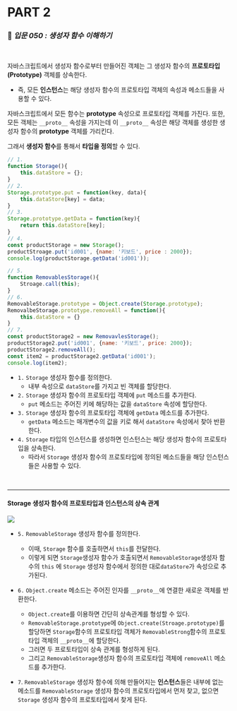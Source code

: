 # PART 2

###  :pencil: ***입문 050 :  생성자 함수 이해하기***

<br>

자바스크립트에서 생성자 함수로부터 만들어진 객체는 그 생성자 함수의 **프로토타입(Prototype)** 객체를 상속한다. 

- 즉, 모든 **인스턴스**는 해당 생성자 함수의 프로토타입 객체의 속성과 메소드들을 사용할 수 있다.

자바스크립트에서 모든 함수는 **prototype** 속성으로 프로토타입 객체를 가진다. 또한, 모든 객체는 `__proto__` 속성을 가지는데 이 `__proto__` 속성은 해당 객체를 생성한 생성자 함수의 **prototype** 객체를 가리킨다.

그래서 **생성자 함수**를 통해서 **타입을 정의**할 수 있다.

```javascript
// 1.
function Storage(){
    this.dataStore = {};
}
// 2.
Storage.prototype.put = function(key, data){
    this.dataStore[key] = data;
}
// 3.
Storage.prototype.getData = function(key){
    return this.dataStore[key];
}
// 4.
const productStorage = new Storage();
productStroage.put('id001', {name: '키보드', price : 2000});
console.log(productStorage.getData('id001'));

// 5.
function RemovablesStorage(){
    Stroage.call(this);
}
// 6.
RemovableStorage.prototype = Object.create(Storage.prototype);
RemovalbeStorage.prototype.removeAll = function(){
    this.dataStore = {}
}
// 7.
const productStorage2 = new RemovavlesStorage();
productStorage2.put('id001', {name: '키보드', price: 2000});
productStorage2.removeAll();
const item2 = productStorage2.getData('id001');
console.log(item2);
```

- `1.` `Storage` 생성자 함수를 정의한다.
  - 내부 속성으로 `dataStore`를 가지고 빈 객체를 할당한다.
- `2.` `Storage` 생성자 함수의 프로토타입 객체에 `put` 메소드를 추가한다.
  - `put` 메소드는 주어진 키에 해당하는 값을 `dataStore` 속성에 할당한다.
- `3.`  `Storage` 생성자 함수의 프로토타입 객체에 `getData` 메소드를 추가한다.
  - `getData` 메소드는 매개변수의 값을 키로 해서 `dataStore` 속성에서 찾아 반환한다.
- `4.` `Storage` 타입의 인스턴스를 생성하면 인스턴스는 해당 생성자 함수의 프로토타입을 상속한다. 
  - 따라서 `Storage` 생성자 함수의 프로토타입에 정의된 메소드들을 해당 인스턴스들은 사용할 수 있다.

<br>

----

#### Storage 생성자 함수의 프로토타입과 인스턴스의 상속 관계

![](https://github.com/ohtaekwon/TIL-JavaScript/blob/master/JavaScript-200%EC%A0%9C/img/050_1.png?raw=true)

- `5.` `RemovableStorage` 생성자 함수를 정의한다.
  - 이때, `Storage` 함수를 호출하면서 `this`를 전달한다.
  - 이렇게 되면 `Storage`생성자 함수가 호출되면서 `RemovableStorage`생성자 함수의 `this` 에 `Storage` 생성자 함수에서 정의한 대로`dataStore`가 속성으로 추가된다.

- `6.` `Object.create` 메소드는 주어진 인자를 `__proto__`에 연결한 새로운 객체를 반환한다.
  - `Object.create`를 이용하면 간단히 상속관계를 형성할 수 있다.
  - `RemovableStorage.prototype`에 `Object.create(Stroage.prototype)`를 할당하면 `Storage`함수의 프로토타입 객체가 `RemovableStrong`함수의 프로토타입 객체의 `__proto__`에 할당한다.
  - 그러면 두 프로토타입이 상속 관계를 형성하게 된다.
  - 그리고 `RemovableStorage`생성자 함수의 프로토타입 객체에 `removeAll` 메소드를 추가한다.
- `7`.  `RemovableStorage` 생성자 함수에 의해 만들어지는 **인스턴스**들은 내부에 없는 메소드를 `RemovableStorage` 생성자 함수의 프로토타입에서 먼저 찾고, 없으면 `Storage` 생성자 함수의 프로토타입에서 찾게 된다.



